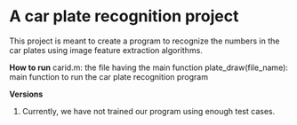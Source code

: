 # A car plate recognition project
This project is meant to create a program to recognize the numbers in the car plates using image feature extraction algorithms. 

**How to run**
carid.m: the file having the main function
plate_draw(file_name): main function to run the car plate recognition program

**Versions**
1. Currently, we have not trained our program using enough test cases. 
